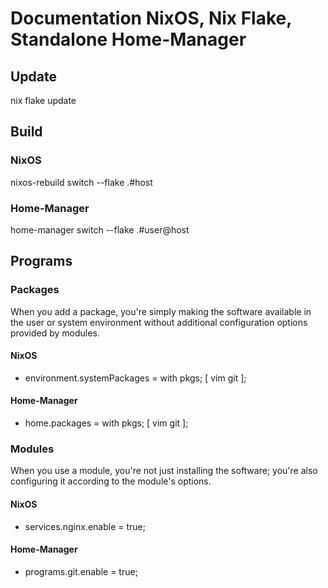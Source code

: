 # Documentation NixOS, Nix Flake, Standalone Home-Manager

## Update

nix flake update

## Build

### NixOS

nixos-rebuild switch --flake .#host

### Home-Manager

home-manager switch --flake .#user@host

## Programs

### Packages

When you add a package, you're simply making the software available in the user or system environment without additional configuration options provided by modules.

#### NixOS

- environment.systemPackages = with pkgs; [ vim git ];

#### Home-Manager

- home.packages = with pkgs; [ vim git ];

### Modules

When you use a module, you're not just installing the software; you're also configuring it according to the module's options.

#### NixOS

- services.nginx.enable = true;

#### Home-Manager

- programs.git.enable = true;
